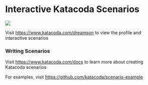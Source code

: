 # Interactive Katacoda Scenarios

[![](http://shields.katacoda.com/katacoda/dreamson/count.svg)](https://www.katacoda.com/dreamson "Get your profile on Katacoda.com")

Visit https://www.katacoda.com/dreamson to view the profile and interactive scenarios

### Writing Scenarios
Visit https://www.katacoda.com/docs to learn more about creating Katacoda scenarios

For examples, visit https://github.com/katacoda/scenario-example
